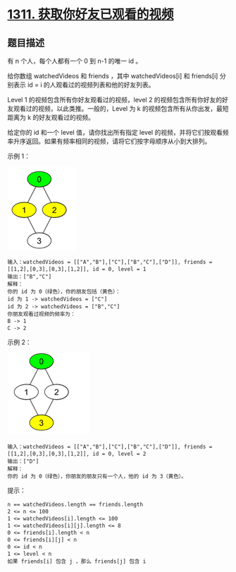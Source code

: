 # [1311. 获取你好友已观看的视频](https://leetcode-cn.com/problems/get-watched-videos-by-your-friends)

## 题目描述

有 n 个人，每个人都有一个  0 到 n-1 的唯一 id 。

给你数组 watchedVideos  和 friends ，其中 watchedVideos[i]  和 friends[i] 分别表示 id = i 的人观看过的视频列表和他的好友列表。

Level 1 的视频包含所有你好友观看过的视频，level 2 的视频包含所有你好友的好友观看过的视频，以此类推。一般的，Level 为 k 的视频包含所有从你出发，最短距离为 k 的好友观看过的视频。

给定你的 id  和一个 level 值，请你找出所有指定 level 的视频，并将它们按观看频率升序返回。如果有频率相同的视频，请将它们按字母顺序从小到大排列。

 

示例 1：

![](e1.png)

    输入：watchedVideos = [["A","B"],["C"],["B","C"],["D"]], friends = [[1,2],[0,3],[0,3],[1,2]], id = 0, level = 1
    输出：["B","C"] 
    解释：
    你的 id 为 0（绿色），你的朋友包括（黄色）：
    id 为 1 -> watchedVideos = ["C"] 
    id 为 2 -> watchedVideos = ["B","C"] 
    你朋友观看过视频的频率为：
    B -> 1 
    C -> 2

示例 2：

![](e2.png)

    输入：watchedVideos = [["A","B"],["C"],["B","C"],["D"]], friends = [[1,2],[0,3],[0,3],[1,2]], id = 0, level = 2
    输出：["D"]
    解释：
    你的 id 为 0（绿色），你朋友的朋友只有一个人，他的 id 为 3（黄色）。

 

提示：

    n == watchedVideos.length == friends.length
    2 <= n <= 100
    1 <= watchedVideos[i].length <= 100
    1 <= watchedVideos[i][j].length <= 8
    0 <= friends[i].length < n
    0 <= friends[i][j] < n
    0 <= id < n
    1 <= level < n
    如果 friends[i] 包含 j ，那么 friends[j] 包含 i
